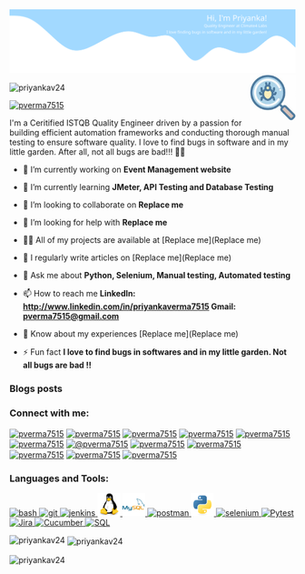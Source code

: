 <img src="https://github.com/priyankav24/priyankav24/blob/main/wave.svg" width="1000"/>
<img align="right" src="https://github.com/priyankav24/priyankav24/blob/main/bug.jpeg" x="85%" y="60%" width="80" height="80"/>


<p align="left"> <img src="https://komarev.com/ghpvc/?username=priyankav24&label=Profile%20views&color=0e75b6&style=flat" alt="priyankav24" /> </p>




<p align="left"> <a href="https://twitter.com/pverma7515" target="blank"><img src="https://img.shields.io/twitter/follow/pverma7515?logo=twitter&style=for-the-badge" alt="pverma7515" /></a> </p>

I'm a Ceritified ISTQB Quality Engineer driven by a passion for building efficient automation frameworks and conducting thorough manual testing to ensure software quality. I love to find bugs in software and in my little garden. After all, not all bugs are bad!!! 🌱🐞

- 🔭 I’m currently working on **Event Management website**

- 🌱 I’m currently learning **JMeter, API Testing and Database Testing**

- 👯 I’m looking to collaborate on **Replace me**

- 🤝 I’m looking for help with **Replace me**

- 👨‍💻 All of my projects are available at [Replace me](Replace me)

- 📝 I regularly write articles on [Replace me](Replace me)

- 💬 Ask me about **Python, Selenium, Manual testing, Automated testing**

- 📫 How to reach me **LinkedIn: http://www.linkedin.com/in/priyankaverma7515 Gmail: pverma7515@gmail.com**

- 📄 Know about my experiences [Replace me](Replace me)

- ⚡ Fun fact **I love to find bugs in softwares and in my little garden. Not all bugs are bad !!**

### Blogs posts
<!-- BLOG-POST-LIST:START -->
<!-- BLOG-POST-LIST:END -->

<h3 align="left">Connect with me:</h3>
<p align="left">
<a href="https://twitter.com/pverma7515" target="blank"><img align="center" src="https://raw.githubusercontent.com/rahuldkjain/github-profile-readme-generator/master/src/images/icons/Social/twitter.svg" alt="pverma7515" height="30" width="40" /></a>
<a href="https://linkedin.com/in/pverma7515" target="blank"><img align="center" src="https://raw.githubusercontent.com/rahuldkjain/github-profile-readme-generator/master/src/images/icons/Social/linked-in-alt.svg" alt="pverma7515" height="30" width="40" /></a>
<a href="https://codesandbox.com/pverma7515" target="blank"><img align="center" src="https://raw.githubusercontent.com/rahuldkjain/github-profile-readme-generator/master/src/images/icons/Social/codesandbox.svg" alt="pverma7515" height="30" width="40" /></a>
<a href="https://fb.com/pverma7515" target="blank"><img align="center" src="https://raw.githubusercontent.com/rahuldkjain/github-profile-readme-generator/master/src/images/icons/Social/facebook.svg" alt="pverma7515" height="30" width="40" /></a>
<a href="https://dribbble.com/pverma7515" target="blank"><img align="center" src="https://raw.githubusercontent.com/rahuldkjain/github-profile-readme-generator/master/src/images/icons/Social/dribbble.svg" alt="pverma7515" height="30" width="40" /></a>
<a href="https://hashnode.com/pverma7515" target="blank"><img align="center" src="https://raw.githubusercontent.com/rahuldkjain/github-profile-readme-generator/master/src/images/icons/Social/hashnode.svg" alt="pverma7515" height="30" width="40" /></a>
<a href="https://medium.com/@pverma7515" target="blank"><img align="center" src="https://raw.githubusercontent.com/rahuldkjain/github-profile-readme-generator/master/src/images/icons/Social/medium.svg" alt="@pverma7515" height="30" width="40" /></a>
<a href="https://www.youtube.com/c/pverma7515" target="blank"><img align="center" src="https://raw.githubusercontent.com/rahuldkjain/github-profile-readme-generator/master/src/images/icons/Social/youtube.svg" alt="pverma7515" height="30" width="40" /></a>
<a href="https://www.hackerrank.com/pverma7515" target="blank"><img align="center" src="https://raw.githubusercontent.com/rahuldkjain/github-profile-readme-generator/master/src/images/icons/Social/hackerrank.svg" alt="pverma7515" height="30" width="40" /></a>
<a href="https://www.leetcode.com/pverma7515" target="blank"><img align="center" src="https://raw.githubusercontent.com/rahuldkjain/github-profile-readme-generator/master/src/images/icons/Social/leet-code.svg" alt="pverma7515" height="30" width="40" /></a>
<a href="https://www.hackerearth.com/pverma7515" target="blank"><img align="center" src="https://raw.githubusercontent.com/rahuldkjain/github-profile-readme-generator/master/src/images/icons/Social/hackerearth.svg" alt="pverma7515" height="30" width="40" /></a>
<a href="https://discord.gg/pverma7515" target="blank"><img align="center" src="https://raw.githubusercontent.com/rahuldkjain/github-profile-readme-generator/master/src/images/icons/Social/discord.svg" alt="pverma7515" height="30" width="40" /></a></p>

<h3 align="left">Languages and Tools:</h3>
<p align="left"> <a href="https://www.gnu.org/software/bash/" target="_blank" rel="noreferrer"> <img src="https://www.vectorlogo.zone/logos/gnu_bash/gnu_bash-icon.svg" alt="bash" width="40" height="40"/> </a> <a href="https://git-scm.com/" target="_blank" rel="noreferrer"> <img src="https://www.vectorlogo.zone/logos/git-scm/git-scm-icon.svg" alt="git" width="40" height="40"/> </a> <a href="https://www.jenkins.io" target="_blank" rel="noreferrer"> <img src="https://www.vectorlogo.zone/logos/jenkins/jenkins-icon.svg" alt="jenkins" width="40" height="40"/> </a> <a href="https://www.linux.org/" target="_blank" rel="noreferrer"> <img src="https://raw.githubusercontent.com/devicons/devicon/master/icons/linux/linux-original.svg" alt="linux" width="40" height="40"/> </a> <a href="https://www.mysql.com/" target="_blank" rel="noreferrer"> <img src="https://raw.githubusercontent.com/devicons/devicon/master/icons/mysql/mysql-original-wordmark.svg" alt="mysql" width="40" height="40"/> </a> <a href="https://postman.com" target="_blank" rel="noreferrer"> <img src="https://www.vectorlogo.zone/logos/getpostman/getpostman-icon.svg" alt="postman" width="40" height="40"/> </a> <a href="https://www.python.org" target="_blank" rel="noreferrer"> <img src="https://raw.githubusercontent.com/devicons/devicon/master/icons/python/python-original.svg" alt="python" width="40" height="40"/> </a> <a href="https://www.selenium.dev" target="_blank" rel="noreferrer"> <img src="https://raw.githubusercontent.com/detain/svg-logos/780f25886640cef088af994181646db2f6b1a3f8/svg/selenium-logo.svg" alt="selenium" width="40" height="40"/> </a><a href="https://docs.pytest.org/en/stable/contents.html" target="_blank" rel="noreferrer"> <img src="https://cdn.jsdelivr.net/gh/devicons/devicon@latest/icons/pytest/pytest-original-wordmark.svg" alt="Pytest" width="40" height="40"/> </a>
<a href="https://confluence.atlassian.com/jira061
l" target="_blank" rel="noreferrer"> <img src="https://cdn.jsdelivr.net/gh/devicons/devicon@latest/icons/jira/jira-original.svg" alt="Jira" width="40" height="40"/> </a>
<a href="https://cucumber.io/docs/cucumber/" target="_blank" rel="noreferrer"> <img src="https://cdn.jsdelivr.net/gh/devicons/devicon@latest/icons/cucumber/cucumber-plain.svg" alt="Cucumber" width="40" height="40"/> </a><a href="https://www.w3schools.com/sql/sql_quickref.asp" target="_blank" rel="noreferrer"> <img src="https://cdn.jsdelivr.net/gh/devicons/devicon@latest/icons/azuresqldatabase/azuresqldatabase-original.svg" alt="SQL" width="40" height="40"/> </a></p>

<p><img align="left" src="https://github-readme-stats.vercel.app/api/top-langs?username=priyankav24&show_icons=true&locale=en&layout=compact" alt="priyankav24" /></p>

<p>&nbsp;<img align="center" src="https://github-readme-stats.vercel.app/api?username=priyankav24&show_icons=true&locale=en" alt="priyankav24" /></p>

<p><img align="center" src="https://github-readme-streak-stats.herokuapp.com/?user=priyankav24&" alt="priyankav24" /></p>
